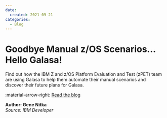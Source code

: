 ```yaml
---
date:
  created: 2021-09-21
categories:
  - Blog
---
```


# Goodbye Manual z/OS Scenarios…Hello Galasa! 

Find out how the IBM Z and z/OS Platform Evaluation and Test (zPET) team are using Galasa to help them automate their manual scenarios and discover their future plans for Galasa.

:material-arrow-right: [Read the blog](https://community.ibm.com/community/user/ibmz-and-linuxone/blogs/gene-nitka/2021/09/21/goodbye-manual-zos-scenarios-hello-galasa)

**Author: Gene Nitka**  
*Source: IBM Developer*
